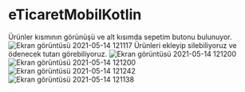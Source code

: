 # eTicaretMobilKotlin
Ürünler kısmının görünüşü ve alt kısımda sepetim butonu bulunuyor.
![Ekran görüntüsü 2021-05-14 121117](https://user-images.githubusercontent.com/78070798/118251523-fb161a80-b4a7-11eb-91e2-8f449e252b99.png)
Ürünleri ekleyip silebiliyoruz ve ödenecek tutarı görebiliyoruz.
![Ekran görüntüsü 2021-05-14 121200](https://user-images.githubusercontent.com/78070798/118251649-2567d800-b4a8-11eb-8cab-eea2d0c264a8.png)
![Ekran görüntüsü 2021-05-14 121200](https://user-images.githubusercontent.com/78070798/118251661-27ca3200-b4a8-11eb-8c3f-75513ac27568.png)
![Ekran görüntüsü 2021-05-14 121242](https://user-images.githubusercontent.com/78070798/118251667-2993f580-b4a8-11eb-92c5-415ae1ca65b0.png)
![Ekran görüntüsü 2021-05-14 121138](https://user-images.githubusercontent.com/78070798/118251615-1aad4300-b4a8-11eb-8f4a-35725f3f22fb.png)


